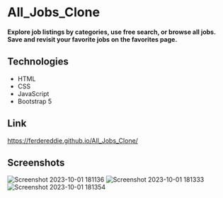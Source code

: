 # All_Jobs_Clone


**Explore job listings by categories, use free search, or browse all jobs. Save and revisit your favorite jobs on the favorites page.**

## Technologies

- HTML
- CSS
- JavaScript
- Bootstrap 5

## Link
https://ferdereddie.github.io/All_Jobs_Clone/

## Screenshots
  
![Screenshot 2023-10-01 181136](https://github.com/FerderEddie/All_Jobs_Clone/assets/110486605/2c8e2ab2-3f16-4fd8-adcb-b2da47961982)
![Screenshot 2023-10-01 181333](https://github.com/FerderEddie/All_Jobs_Clone/assets/110486605/f80bc93e-f125-4875-bb7a-a7b59bef241f)
![Screenshot 2023-10-01 181354](https://github.com/FerderEddie/All_Jobs_Clone/assets/110486605/30209a7f-e3b2-4a6f-ab30-8a6e7c1d1fc0)
